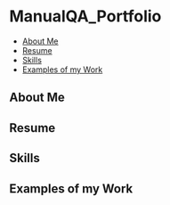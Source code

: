 # ManualQA_Portfolio
- [About Me](#about-me)
- [Resume](#resume)
- [Skills](#skills)
- [Examples of my Work](#examples-of-my-work)

## About Me

## Resume

## Skills

## Examples of my Work
